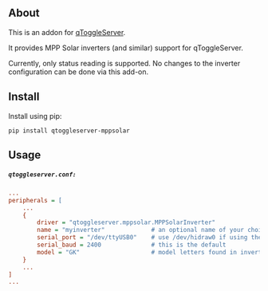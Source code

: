 ## About

This is an addon for [qToggleServer](https://github.com/qtoggle/qtoggleserver).

It provides MPP Solar inverters (and similar) support for qToggleServer.

Currently, only status reading is supported. No changes to the inverter configuration can be done via this add-on.


## Install

Install using pip:

    pip install qtoggleserver-mppsolar


## Usage

##### `qtoggleserver.conf:`
``` ini
...
peripherals = [
    ...
    {
        driver = "qtoggleserver.mppsolar.MPPSolarInverter"
        name = "myinverter"             # an optional name of your choice
        serial_port = "/dev/ttyUSB0"    # use /dev/hidraw0 if using the USB connection
        serial_baud = 2400              # this is the default
        model = "GK"                    # model letters found in inverter model (e.g. "GK" for "PIP 5048GK")
    }
    ...
]
...
```
